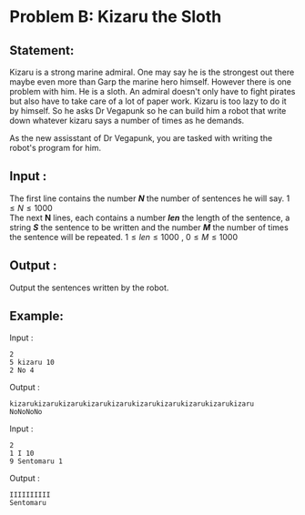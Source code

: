 # Problem B: Kizaru the Sloth

## Statement:

Kizaru is a strong marine admiral. One may say he is the strongest out there maybe even more than Garp the marine hero himself. However there is one problem with him. He is a sloth. An admiral doesn't only have to fight pirates but also have to take care of a lot of paper work. Kizaru is too lazy to do it by himself. So he asks Dr Vegapunk so he can build him a robot that write down whatever kizaru says a number of times as he demands.

As the new assisstant of Dr Vegapunk, you are tasked with writing the robot's program for him.

## Input :
The first line contains the number ***N*** the number of sentences he will say. $1\le N \le 1000$ <br>
The next **N** lines, each contains a number ***len*** the length of the sentence, a string ***S*** the sentence to be written and the number ***M*** the number of times the sentence will be repeated. $1\le len \le 1000$ , $0\le M \le 1000$

## Output :
Output the sentences written by the robot.

## Example:
Input :  

```
2
5 kizaru 10
2 No 4
```

Output :  

```
kizarukizarukizarukizarukizarukizarukizarukizarukizarukizaru
NoNoNoNo

```

Input :  

```
2
1 I 10
9 Sentomaru 1
```

Output :  

```
IIIIIIIIII
Sentomaru

```
